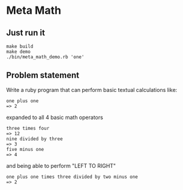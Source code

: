 # Meta Math

## Just run it

```
make build
make demo
./bin/meta_math_demo.rb 'one'
```

## Problem statement

Write a ruby program that can perform basic textual calculations like:

```
one plus one
=> 2
```

expanded to all 4 basic math operators

```
three times four
=> 12
nine divided by three
=> 3
five minus one
=> 4
```

and being able to perform "LEFT TO RIGHT"

```
one plus one times three divided by two minus one
=> 2
```

